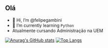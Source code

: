 ## Olá

- 👋 Hi, I’m @felipegambini
- 🌱 I’m currently learning `Python`
- Atualmente cursando Administração na UEM


[![Anurag's GitHub stats](https://github-readme-stats.vercel.app/api?username=felipegambini&show_icons=true&theme=dark&locale=pt-br)](https://github.com/anuraghazra/github-readme-stats) [![Top Langs](https://github-readme-stats.vercel.app/api/top-langs/?username=felipegambini&theme=dark&locale=pt-br&layout=compact)](https://github.com/anuraghazra/github-readme-stats)

